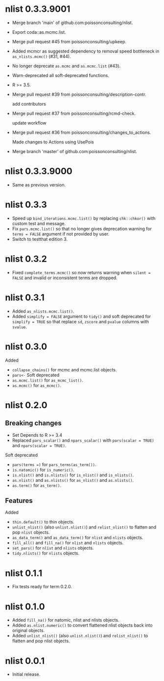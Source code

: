 <!-- NEWS.md is maintained by https://fledge.cynkra.com, contributors should not edit this file -->

# nlist 0.3.3.9001

- Merge branch 'main' of github.com:poissonconsulting/nlist.

- Export coda::as.mcmc.list.

- Merge pull request #45 from poissonconsulting/upkeep.

- Added mcmcr as suggested dependency to removal speed bottleneck in `as_nlists.mcmc()` (#31, #44).

- No longer deprecate `as.mcmc` and `as.mcmc.list` (#43).

- Warn-deprecated all soft-deprecated functions.

- R \>= 3.5.

- Merge pull request #39 from poissonconsulting/description-contr.

  add contributors

- Merge pull request #37 from poissonconsulting/rcmd-check.

  update workflow

- Merge pull request #36 from poissonconsulting/changes_to_actions.

  Made changes to Actions using UsePois

- Merge branch 'master' of github.com:poissonconsulting/nlist.


# nlist 0.3.3.9000

- Same as previous version.

# nlist 0.3.3

- Speed up `bind_iterations.mcmc.list()` by replacing `chk::chkor()` with custom test and message.
- Fix `pars.mcmc.list()` so that no longer gives deprecation warning for `terms = FALSE` argument if not provided by user.
- Switch to testthat edition 3.

# nlist 0.3.2

- Fixed `complete_terms.mcmc()` so now returns warning when `silent = FALSE` and invalid or inconsistent terms are dropped.

# nlist 0.3.1

- Added `as_nlists.mcmc.list()`.
- Added `simplify = FALSE` argument to `tidy()` and soft deprecated for `simplify = TRUE` so that replace `sd`, `zscore` and `pvalue` columns with `svalue`.

# nlist 0.3.0

Added 
  - `collapse_chains()` for mcmc and mcmc.list objects.
  - `pars<-`
Soft deprecated
  - `as.mcmc.list()` for `as_mcmc_list()`.
  - `as.mcmc()` for `as_mcmc()`.

# nlist 0.2.0

## Breaking changes

- Set Depends to R >= 3.4
- Replaced `pars_scalar()` and `npars_scalar()` with `pars(scalar = TRUE)` and `npars(scalar = TRUE)`.

Soft deprecated 

  - `pars(terms =)` for `pars_terms(as_term())`.
  - `is.natomic()` for `is_numeric()`.
  - `is.nlist()` and `is.nlists()` for `is_nlist()` and `is_nlists()`.
  - `as.nlist()` and `as.nlists()` for `as_nlist()` and `as.nlists()`.
  - `as.term()` for `as_term()`.

## Features

Added 

  - `thin.default()` to thin objects.
  - `unlist_nlist()` (also `unlist.nlist()`) and `relist_nlist()` to flatten and pop `nlist` objects.
  - `as_data_term()` and `as_data_term()` for `nlist` and `nlists` objects.
  - `fill_all()` and `fill_na()` for `nlist` and `nlists` objects.
  - `set_pars()` for `nlist` and `nlists` objects.
  - `tidy.nlists()` for `nlists` objects.

# nlist 0.1.1

- Fix tests ready for term 0.2.0.

# nlist 0.1.0

- Added `fill_na()` for natomic, nlist and nlists objects.
- Added `as.nlist.numeric()` to convert flattened nlist objects back into original objects.
- Added `unlist_nlist()` (also `unlist.nlist()`) and `relist_nlist()` to flatten and pop nlist objects.

# nlist 0.0.1

- Initial release.
